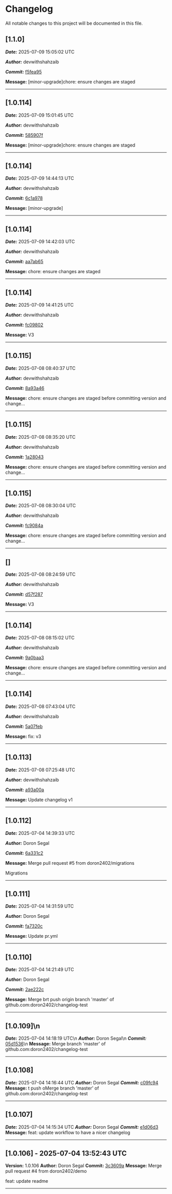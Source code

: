 # Changelog

All notable changes to this project will be documented in this file.

## [1.1.0]
***Date:*** 2025-07-09 15:05:02 UTC

***Author:*** devwithshahzaib

***Commit:*** [f5fea95](https://github.com/devwithshahzaib/changelog-testing/commit/f5fea95e55c4de9df0ff1f7fed8dc9add43c3fe6)

**Message:** [minor-upgrade]chore: ensure changes are staged
___


## [1.0.114]
***Date:*** 2025-07-09 15:01:45 UTC

***Author:*** devwithshahzaib

***Commit:*** [585907f](https://github.com/devwithshahzaib/changelog-testing/commit/585907fd2af25b9da05e7cf257d9db38fe7a849b)

**Message:** [minor-upgrade]chore: ensure changes are staged
___


## [1.0.114]
***Date:*** 2025-07-09 14:44:13 UTC

***Author:*** devwithshahzaib

***Commit:*** [6c1a978](https://github.com/devwithshahzaib/changelog-testing/commit/6c1a978a33d8d2807d8df59b887357ee92a1c75f)

**Message:** [minor-upgrade]
___


## [1.0.114]
***Date:*** 2025-07-09 14:42:03 UTC

***Author:*** devwithshahzaib

***Commit:*** [aa7ab65](https://github.com/devwithshahzaib/changelog-testing/commit/aa7ab651b27fb2f29a5b738b17fbba441d7bfde4)

**Message:** chore: ensure changes are staged
___


## [1.0.114]
***Date:*** 2025-07-09 14:41:25 UTC

***Author:*** devwithshahzaib

***Commit:*** [fc09802](https://github.com/devwithshahzaib/changelog-testing/commit/fc0980284555bf1434e181d5bb26343cc2ce4858)

**Message:** V3
___


## [1.0.115]
***Date:*** 2025-07-08 08:40:37 UTC

***Author:*** devwithshahzaib

***Commit:*** [8a93a46](https://github.com/devwithshahzaib/changelog-testing/commit/8a93a46529873c0c3dabf2d11a9b7a92fb59a67b)

**Message:** chore: ensure changes are staged before committing version and change…
___


## [1.0.115]
***Date:*** 2025-07-08 08:35:20 UTC

***Author:*** devwithshahzaib

***Commit:*** [1a28043](https://github.com/devwithshahzaib/changelog-testing/commit/1a280430770161eefc61944b2f21169784c5c257)

**Message:** chore: ensure changes are staged before committing version and change…
___


## [1.0.115]
***Date:*** 2025-07-08 08:30:04 UTC

***Author:*** devwithshahzaib

***Commit:*** [fc9084a](https://github.com/devwithshahzaib/changelog-testing/commit/fc9084ae7ca16ecd09135cd85c7f64519b54b783)

**Message:** chore: ensure changes are staged before committing version and change…
___


## []
***Date:*** 2025-07-08 08:24:59 UTC

***Author:*** devwithshahzaib

***Commit:*** [d57f287](https://github.com/devwithshahzaib/changelog-testing/commit/d57f2874cc0d77c00c8331daf54d726bcaf247d9)

**Message:** V3
___


## [1.0.114]
***Date:*** 2025-07-08 08:15:02 UTC

***Author:*** devwithshahzaib

***Commit:*** [9a0baa3](https://github.com/devwithshahzaib/changelog-testing/commit/9a0baa3b9d1f8defc6001feeaae663ed226c2d30)

**Message:** chore: ensure changes are staged before committing version and change…
___


## [1.0.114]
***Date:*** 2025-07-08 07:43:04 UTC

***Author:*** devwithshahzaib

***Commit:*** [5a07feb](https://github.com/devwithshahzaib/changelog-testing/commit/5a07feb2515d6334880df1e906926f6943dc0f3d)

**Message:** fix: v3
___


## [1.0.113]
***Date:*** 2025-07-08 07:25:48 UTC

***Author:*** devwithshahzaib

***Commit:*** [a93a00a](https://github.com/devwithshahzaib/changelog-testing/commit/a93a00a765909b7aa42ecfa513d56db1f15b959d)

**Message:** Update changelog v1
___


## [1.0.112]
***Date:*** 2025-07-04 14:39:33 UTC

***Author:*** Doron Segal

***Commit:*** [6a331c2](https://github.com/doron2402/changelog-test/commit/6a331c2eadfda85ed7a03c98d50b6017870ebbb1)

**Message:** Merge pull request #5 from doron2402/migrations

Migrations
___


## [1.0.111]
***Date:*** 2025-07-04 14:31:59 UTC

***Author:*** Doron Segal

***Commit:*** [fa7320c](https://github.com/doron2402/changelog-test/commit/fa7320ce9ae6552a338464c883211563f3cee993)

**Message:** Update pr.yml
___


## [1.0.110]
***Date:*** 2025-07-04 14:21:49 UTC

***Author:*** Doron Segal

***Commit:*** [2ae222c](https://github.com/doron2402/changelog-test/commit/2ae222c70f56f6d8f7104c8d7b05fde7f9943c7b)

**Message:** Merge brt push origin branch 'master' of github.com:doron2402/changelog-test
___


## [1.0.109]\n
***Date:*** 2025-07-04 14:18:19 UTC\n
***Author:*** Doron Segal\n
***Commit:*** [05d1536](https://github.com/doron2402/changelog-test/commit/05d153654e877646701c869b5f4b9eec5dee4d6f)\n
**Message:** Merge branch 'master' of github.com:doron2402/changelog-test
___


## [1.0.108]
***Date:*** 2025-07-04 14:16:44 UTC
***Author:*** Doron Segal
***Commit:*** [c09fc94](https://github.com/doron2402/changelog-test/commit/c09fc944ae32d9646665777d480549b2d72f19e6)
**Message:** t push oMerge branch 'master' of github.com:doron2402/changelog-test
___


## [1.0.107]
***Date:*** 2025-07-04 14:15:34 UTC
***Author:*** Doron Segal
***Commit:*** [e1d06d3](https://github.com/doron2402/changelog-test/commit/e1d06d301ecac6e502f9d12416645c03dfc1d8e9)
**Message:** feat: update workflow to have a nicer changelog
___


## [1.0.106] - 2025-07-04 13:52:43 UTC

**Version:** 1.0.106
**Author:** Doron Segal
**Commit:** [3c3609a](https://github.com/doron2402/changelog-test/commit/3c3609af6f7dbacf1867da9ea092817850dfcca9)
**Message:** Merge pull request #4 from doron2402/demo

feat: update readme
___



